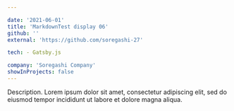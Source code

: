 ```yaml
---

date: '2021-06-01'
title: 'MarkdownTest display 06'
github: ''
external: 'https://github.com/soregashi-27'

tech: - Gatsby.js

company: 'Soregashi Company'
showInProjects: false
---
```


Description. Lorem ipsum dolor sit amet, consectetur adipiscing elit, sed do eiusmod tempor incididunt ut labore et dolore magna aliqua.

